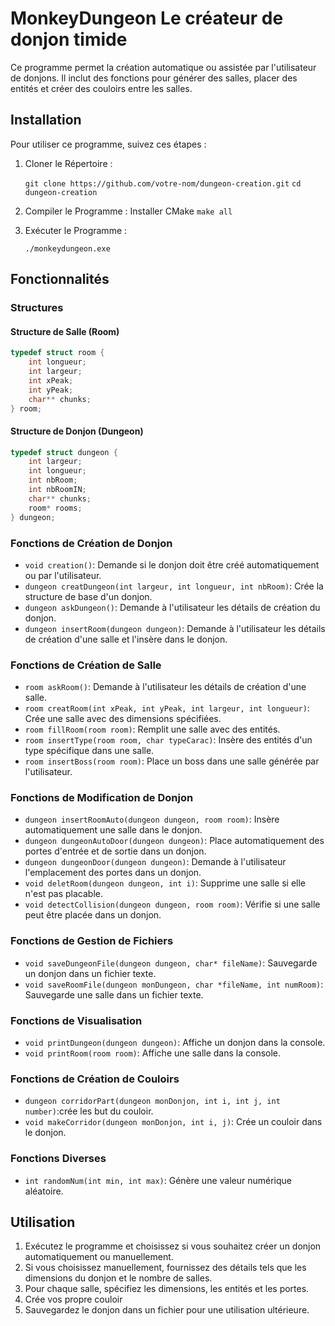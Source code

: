 # MonkeyDungeon Le créateur de donjon timide

Ce programme permet la création automatique ou assistée par l'utilisateur de donjons. Il inclut des fonctions pour générer des salles, placer des entités et créer des couloirs entre les salles.

## Installation

Pour utiliser ce programme, suivez ces étapes :

1.  Cloner le Répertoire :

    `git clone https://github.com/votre-nom/dungeon-creation.git`
    `cd dungeon-creation`

2.  Compiler le Programme :
    Installer CMake 
    `make all`

3.  Exécuter le Programme :

    `./monkeydungeon.exe`

## Fonctionnalités

### Structures

#### Structure de Salle (Room)

```C
typedef struct room {
    int longueur;
    int largeur;
    int xPeak;
    int yPeak;
    char** chunks;
} room;
```

#### Structure de Donjon (Dungeon)

```C
typedef struct dungeon {
    int largeur;
    int longueur;
    int nbRoom;
    int nbRoomIN;
    char** chunks;
    room* rooms;
} dungeon;
```

### Fonctions de Création de Donjon

- `void creation()`: Demande si le donjon doit être créé automatiquement ou par l'utilisateur.
- `dungeon creatDungeon(int largeur, int longueur, int nbRoom)`: Crée la structure de base d'un donjon.
- `dungeon askDungeon()`: Demande à l'utilisateur les détails de création du donjon.
- `dungeon insertRoom(dungeon dungeon)`: Demande à l'utilisateur les détails de création d'une salle et l'insère dans le donjon.

### Fonctions de Création de Salle

- `room askRoom()`: Demande à l'utilisateur les détails de création d'une salle.
- `room creatRoom(int xPeak, int yPeak, int largeur, int longueur)`: Crée une salle avec des dimensions spécifiées.
- `room fillRoom(room room)`: Remplit une salle avec des entités.
- `room insertType(room room, char typeCarac)`: Insère des entités d'un type spécifique dans une salle.
- `room insertBoss(room room)`: Place un boss dans une salle générée par l'utilisateur.

### Fonctions de Modification de Donjon

- `dungeon insertRoomAuto(dungeon dungeon, room room)`: Insère automatiquement une salle dans le donjon.
- `dungeon dungeonAutoDoor(dungeon dungeon)`: Place automatiquement des portes d'entrée et de sortie dans un donjon.
- `dungeon dungeonDoor(dungeon dungeon)`: Demande à l'utilisateur l'emplacement des portes dans un donjon.
- `void deletRoom(dungeon dungeon, int i)`: Supprime une salle si elle n'est pas placable.
- `void detectCollision(dungeon dungeon, room room)`: Vérifie si une salle peut être placée dans un donjon.

### Fonctions de Gestion de Fichiers

- `void saveDungeonFile(dungeon dungeon, char* fileName)`: Sauvegarde un donjon dans un fichier texte.
- `void saveRoomFile(dungeon monDungeon, char *fileName, int numRoom)`: Sauvegarde une salle dans un fichier texte.

### Fonctions de Visualisation

- `void printDungeon(dungeon dungeon)`: Affiche un donjon dans la console.
- `void printRoom(room room)`: Affiche une salle dans la console.

### Fonctions de Création de Couloirs

- `dungeon corridorPart(dungeon monDonjon, int i, int j, int number)`:crée les but du couloir.
- `void makeCorridor(dungeon monDonjon, int i, j)`: Crée un couloir dans le donjon.

### Fonctions Diverses

- `int randomNum(int min, int max)`: Génère une valeur numérique aléatoire.

## Utilisation

1.  Exécutez le programme et choisissez si vous souhaitez créer un donjon automatiquement ou manuellement.
2.  Si vous choisissez manuellement, fournissez des détails tels que les dimensions du donjon et le nombre de salles.
3.  Pour chaque salle, spécifiez les dimensions, les entités et les portes.
4.  Crée vos propre couloir
5.  Sauvegardez le donjon dans un fichier pour une utilisation ultérieure.
